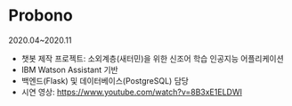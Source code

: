 # Probono
2020.04~2020.11

- 챗봇 제작 프로젝트: 소외계층(새터민)을 위한 신조어 학습 인공지능 어플리케이션
- IBM Watson Assistant 기반
- 백엔드(Flask) 및 데이터베이스(PostgreSQL) 담당 
- 시연 영상: https://www.youtube.com/watch?v=8B3xE1ELDWI

